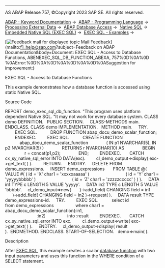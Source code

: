  

* * *

AS ABAP Release 757, ©Copyright 2023 SAP SE. All rights reserved.

[ABAP - Keyword Documentation](javascript:call_link\('abenabap.htm'\)) →  [ABAP - Programming Language](javascript:call_link\('abenabap_reference.htm'\)) →  [Processing External Data](javascript:call_link\('abenabap_language_external_data.htm'\)) →  [ABAP Database Access](javascript:call_link\('abendb_access.htm'\)) →  [Native SQL](javascript:call_link\('abennative_sql.htm'\)) →  [Embedded Native SQL (EXEC SQL)](javascript:call_link\('abennativesql.htm'\)) →  [EXEC SQL - Examples](javascript:call_link\('abenexec_sql_abexas.htm'\)) → 

 [![](Mail.gif?object=Mail.gif&sap-language=EN "Feedback mail for displayed topic") Mail Feedback](mailto:f1_help@sap.com?subject=Feedback on ABAP Documentation&body=Document: EXEC SQL - Access to Database Functions, ABENEXEC_SQL_DB_FUNCTION_ABEXA, 757%0D%0A%0D
%0AError:%0D%0A%0D%0A%0D%0A%0D%0ASuggestion for improvement:)

EXEC SQL - Access to Database Functions

This example demonstrates how a database function is accessed using static Native SQL.

Source Code   

REPORT demo\_exec\_sql\_db\_function.
"This program uses platform dependent Native SQL.
"It may not work for every database system.
CLASS demo DEFINITION.
  PUBLIC SECTION.
    CLASS-METHODS main.
ENDCLASS.
CLASS demo IMPLEMENTATION.
  METHOD main.
    TRY.
        EXEC SQL.
          DROP FUNCTION abap\_docu\_demo\_scalar\_function;
        ENDEXEC.
        EXEC SQL.
          CREATE FUNCTION
            abap\_docu\_demo\_scalar\_function
              ( IN p1 NVARCHAR(5), IN p2 NVARCHAR(5) )
              RETURNS r NVARCHAR(10) AS
              BEGIN
                r = concat(p1,p2);
              END;
        ENDEXEC.
      CATCH cx\_sy\_native\_sql\_error INTO DATA(exc).
        cl\_demo\_output=>display( exc->get\_text( ) ).
        RETURN.
    ENDTRY.
    DELETE FROM demo\_expressions.
    INSERT demo\_expressions
      FROM TABLE @( VALUE #( ( id = 'X' char1 = 'xxxxxaaaaa' )
                             ( id = 'Y' char1 = 'yyyyybbbbb' )
                             ( id = 'Z' char1 = 'zzzzzccccc' ) ) ).
    DATA in1 TYPE c LENGTH 5 VALUE 'yyyyy'.
    DATA in2 TYPE c LENGTH 5 VALUE 'bbbbb'.
    cl\_demo\_input=>new(
      )->add\_field( CHANGING field = in1
      )->add\_field( CHANGING field = in2 )->request( ).
    DATA result TYPE demo\_expressions-id.
    TRY.
        EXEC SQL.
          select id
                 from demo\_expressions
                 where char1 = abap\_docu\_demo\_scalar\_function(:in1,
                                                              :in2)
                 into :result
        ENDEXEC.
      CATCH cx\_sy\_native\_sql\_error INTO exc.
        cl\_demo\_output=>write( exc->get\_text( ) ).
    ENDTRY.
    cl\_demo\_output=>display( result ).  ENDMETHOD.
ENDCLASS.
START-OF-SELECTION.
  demo=>main( ).

Description   

After [EXEC SQL](javascript:call_link\('abapexec.htm'\)), this example creates a scalar [database function](javascript:call_link\('abendatabase_function_glosry.htm'\) "Glossary Entry") with two input parameters and uses this function in the WHERE condition of a SELECT statement.